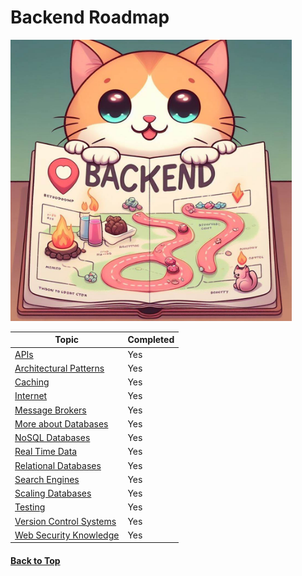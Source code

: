 # Backend Roadmap

<img src="img/logo.png" width="450" height="450">

| Topic                                    | Completed |
| ---------------------------------------- | --------- |
| [APIs](BackendRoadmap/APIs/readme)                                 | Yes          |
| [Architectural Patterns](/BackendRoadmap/ArchitecturalPatterns/readme)               | Yes        |
| [Caching](/BackendRoadmap/Caching/readme)                              | Yes        |
| [Internet](BackendRoadmap/Internet/readme)                             | Yes        |
| [Message Brokers](/BackendRoadmap/MessageBrokers/readme.md)                      | Yes        |
| [More about Databases](/BackendRoadmap/MoreAboutDatabases/readme)                 | Yes        |
| [NoSQL Databases](/BackendRoadmap/NoSqlDatabases/readme.md)                      | Yes        |
| [Real Time Data](/BackendRoadmap/RealTimeData/readme.md)                 | Yes             |
| [Relational Databases](/BackendRoadmap/RelationalDatabases/readme.md)                 | Yes        |
| [Search Engines](/BackendRoadmap/SearchEngines/readme.md)                    | Yes       |
| [Scaling Databases](/BackendRoadmap/ScalingDatabases/readme.md)                    | Yes        |
| [Testing](/BackendRoadmap/Testing/readme.md)                              | Yes        |
| [Version Control Systems](/BackendRoadmap/VersionControlSystems/readme)              | Yes        |
| [Web Security Knowledge](BackendRoadmap/WebSecurity/readme)               | Yes        |

#### [Back to Top](#top)